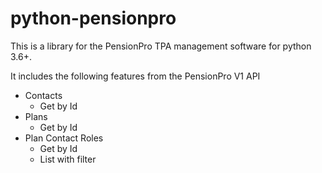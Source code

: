# python-pensionpro

This is a library for the PensionPro TPA management software for python 3.6+.

It includes the following features from the PensionPro V1 API

* Contacts
    - Get by Id
* Plans
    - Get by Id
* Plan Contact Roles
    - Get by Id
    - List with filter